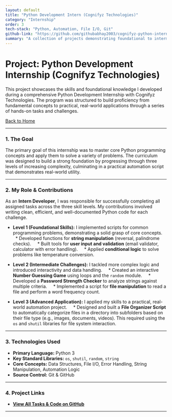 ```yaml
---
layout: default
title: "Python Development Intern (Cognifyz Technologies)"
category: "Internship"
order: 3
tech-stack: "Python, Automation, File I/O, Git"
github-link: "https://github.com/githubabhay2003/cognifyz-python-internship"
summary: "A collection of projects demonstrating foundational to intermediate Python skills, completed during a structured internship program with Cognifyz Technologies."
---
```


# Project: Python Development Internship (Cognifyz Technologies)

This project showcases the skills and foundational knowledge I developed during a comprehensive Python Development Internship with Cognifyz Technologies. The program was structured to build proficiency from fundamental concepts to practical, real-world applications through a series of hands-on tasks and challenges.

[Back to Home](../index.md)

---

### 1. The Goal

The primary goal of this internship was to master core Python programming concepts and apply them to solve a variety of problems. The curriculum was designed to build a strong foundation by progressing through three levels of increasing complexity, culminating in a practical automation script that demonstrates real-world utility.

---

### 2. My Role & Contributions

As an **Intern Developer**, I was responsible for successfully completing all assigned tasks across the three skill levels. My contributions involved writing clean, efficient, and well-documented Python code for each challenge.

* **Level 1 (Foundational Skills):** I implemented scripts for common programming problems, demonstrating a solid grasp of core concepts.
    * Developed functions for **string manipulation** (reversal, palindrome checks).
    * Built tools for **user input and validation** (email validator, calculator with error handling).
    * Applied **conditional logic** to solve problems like temperature conversion.

* **Level 2 (Intermediate Challenges):** I tackled more complex logic and introduced interactivity and data handling.
    * Created an interactive **Number Guessing Game** using loops and the `random` module.
    * Developed a **Password Strength Checker** to analyze strings against multiple criteria.
    * Implemented a script for **file manipulation** to read a file and perform a word frequency count.

* **Level 3 (Advanced Application):** I applied my skills to a practical, real-world automation project.
    * Designed and built a **File Organizer Script** to automatically categorize files in a directory into subfolders based on their file type (e.g., images, documents, videos). This required using the `os` and `shutil` libraries for file system interaction.

---

### 3. Technologies Used

* **Primary Language:** Python 3
* **Key Standard Libraries:** `os`, `shutil`, `random`, `string`
* **Core Concepts:** Data Structures, File I/O, Error Handling, String Manipulation, Automation Logic
* **Source Control:** Git & GitHub

---

### 4. Project Links

* **<a href="https://github.com/githubabhay2003/cognifyz-python-internship" target="_blank" rel="noopener noreferrer">View All Tasks & Code on GitHub</a>**

---